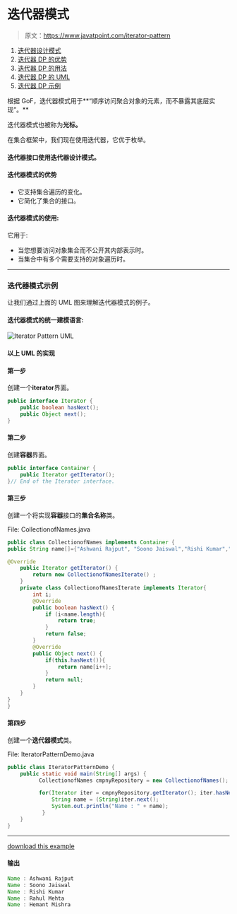 # 迭代器模式

> 原文：<https://www.javatpoint.com/iterator-pattern>

1.  [迭代器设计模式](#)
2.  [迭代器 DP 的优势](#adv)
3.  [迭代器 DP 的用法](#usage)
4.  [迭代器 DP 的 UML](#uml)
5.  [迭代器 DP 示例](#ex)

根据 GoF，迭代器模式用于**“顺序访问聚合对象的元素，而不暴露其底层实现”。**

迭代器模式也被称为**光标。**

在集合框架中，我们现在使用迭代器，它优于枚举。

#### 迭代器接口使用迭代器设计模式。

#### 迭代器模式的优势

*   它支持集合遍历的变化。
*   它简化了集合的接口。

#### 迭代器模式的使用:

它用于:

*   当您想要访问对象集合而不公开其内部表示时。
*   当集合中有多个需要支持的对象遍历时。

* * *

### 迭代器模式示例

让我们通过上面的 UML 图来理解迭代器模式的例子。

#### 迭代器模式的统一建模语言:

![Iterator Pattern UML](../img/5010c1d2f1f47d82c2c69ad0efcb4223.png)

#### 以上 UML 的实现

#### 第一步

创建一个**iterator**界面。

```java
public interface Iterator {
	public boolean hasNext();
	public Object next();
}

```

#### 第二步

创建**容器**界面。

```java
public interface Container {
	public Iterator getIterator();
}// End of the Iterator interface.

```

#### 第三步

创建一个将实现**容器**接口的**集合名称**类。

File: CollectionofNames.java

```java
public class CollectionofNames implements Container {
public String name[]={"Ashwani Rajput", "Soono Jaiswal","Rishi Kumar","Rahul Mehta","Hemant Mishra"}; 

@Override
	public Iterator getIterator() {
		return new CollectionofNamesIterate() ;
	}
	private class CollectionofNamesIterate implements Iterator{
		int i;
		@Override
		public boolean hasNext() {
			if (i<name.length){
				return true;
			}
			return false;
		}
		@Override
		public Object next() {
			if(this.hasNext()){
	            return name[i++];
			}
		    return null;	
		}
	}
}
}

```

#### 第四步

创建一个**迭代器模式**类。

File: IteratorPatternDemo.java

```java
public class IteratorPatternDemo {
	public static void main(String[] args) {
	      CollectionofNames cmpnyRepository = new CollectionofNames();

	      for(Iterator iter = cmpnyRepository.getIterator(); iter.hasNext();){
	          String name = (String)iter.next();
	          System.out.println("Name : " + name);
	       } 	
	}
}

```

* * *

[download this example](designpattern/designpatternexample/iteratorpattern.zip)

#### 输出

```java
Name : Ashwani Rajput
Name : Soono Jaiswal
Name : Rishi Kumar
Name : Rahul Mehta
Name : Hemant Mishra

```